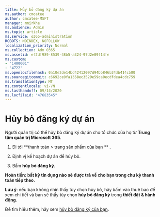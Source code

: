 ```yaml
---
title: Hủy bỏ đăng ký dự án
ms.author: cmcatee
author: cmcatee-MSFT
manager: mnirkhe
ms.audience: Admin
ms.topic: article
ms.service: o365-administration
ROBOTS: NOINDEX, NOFOLLOW
localization_priority: Normal
ms.collection: Adm_O365
ms.assetid: ef2df989-8539-48b5-a324-97d2e09f14fe
ms.custom:
- "1400001"
- "4722"
ms.openlocfilehash: 0a10e2de14bd42412097d94bb846b34db414cb00
ms.sourcegitcommit: c6692ce0fa1358ec3529e59ca0ecdfdea4cdc759
ms.translationtype: MT
ms.contentlocale: vi-VN
ms.lasthandoff: 09/14/2020
ms.locfileid: "47683545"
---
```

# <a name="cancel-project-subscription"></a>Hủy bỏ đăng ký dự án

Người quản trị có thể hủy bỏ đăng ký dự án cho tổ chức của họ từ **Trung tâm quản trị Microsoft 365**.

1. Đi tới **thanh toán > trang [sản phẩm của bạn](https://go.microsoft.com/fwlink/p/?linkid=842054) ** .

2. Định vị kế hoạch dự án để hủy bỏ.

3. Bấm **hủy bỏ đăng ký**.

**Hoàn tiền: bất kỳ tín dụng nào sẽ được trả về cho bạn trong chu kỳ thanh toán tiếp theo.**

**Lưu ý**: nếu bạn không nhìn thấy tùy chọn hủy bỏ, hãy bấm vào thuê bao để xem chi tiết và bạn sẽ thấy tùy chọn **hủy bỏ đăng ký** trong **thiết đặt & hành động**.

Để tìm hiểu thêm, hãy xem [hủy bỏ đăng ký của bạn](https://docs.microsoft.com/microsoft-365/commerce/subscriptions/cancel-your-subscription).
